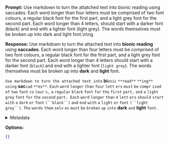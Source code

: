 **Prompt:**
Use markdown to turn the attatched text into bionic reading using saccades. Each word longer than four letters must be comprised of two font colours, a regular black font for the first part, and a light grey font for the second part. Each word longer than 4 letters, should start with a darker font (black) and end with a lighter font (light grey). The words themselves must be broken up into dark and light font.\n\ng

**Response:**
Use markdown to turn the attached text into **bionic reading** using **saccades**. Each word longer than four letters must be comprised of two font colours, a regular black font for the first part, and a light grey font for the second part. Each word longer than 4 letters should start with a darker font (`black`) and end with a lighter font (`light grey`). The words themselves must be broken up into **dark** and **light** font.

`Use markdown to turn the attached text into` **bi**`onic` `**read**` `**ing**` `using` **sac**`cad` `**es**`. `Each` `word` `longer` `than` `four` `lett` `ers` `must` `be` `compr` `ised` `of` `two` `font` `co` `lour` `s,` `a` `regular` `black` `font` `for` `the` `first` `part,` `and` `a` `light` `grey` `font` `for` `the` `second` `part. Each` `word` `longer` `than` `4` `lett` `ers` `should` `start` `with` `a` `dark` `er` `font` `(``black``)` `and` `end` `with` `a` `light` `er` `font` `(``light` `grey``)`. `The` `words` `them` `selv` `es` `must` `be` `broken` `up` `into` **dark** `and` **light** `font`.

<details><summary>Metadata</summary>

- Duration: 11983 ms
- Datetime: 2023-09-16T10:21:56.190906
- Model: gpt-3.5-turbo-0613

</details>

**Options:**
```json
{}
```

